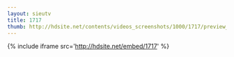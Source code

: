 ```yaml
---
layout: sieutv
title: 1717
thumb: http://hdsite.net/contents/videos_screenshots/1000/1717/preview_360p.mp4.jpg
---
```

{% include iframe src='http://hdsite.net/embed/1717' %}
 

